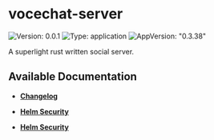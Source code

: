 # vocechat-server

![Version: 0.0.1](https://img.shields.io/badge/Version-0.0.1-informational?style=flat-square) ![Type: application](https://img.shields.io/badge/Type-application-informational?style=flat-square) ![AppVersion: "0.3.38"](https://img.shields.io/badge/AppVersion-"0.3.38"-informational?style=flat-square)

A superlight rust written social server.

## Available Documentation

- [**Changelog**](CHANGELOG)

- [**Helm Security**](container-security)

- [**Helm Security**](helm-security)

